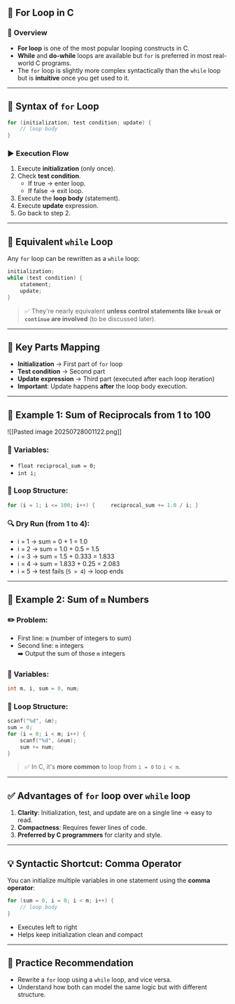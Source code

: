 ## 🧭 **For Loop in C**

### 🔹 **Overview**

- **For loop** is one of the most popular looping constructs in C.
- **While** and **do-while** loops are available but `for` is preferred in most real-world C programs.
- The `for` loop is slightly more complex syntactically than the `while` loop but is **intuitive** once you get used to it.

---

## 🔧 **Syntax of `for` Loop**

```c
for (initialization; test condition; update) {     
	// loop body 
}
```

### ▶️ **Execution Flow**

1. Execute **initialization** (only once).
2. Check **test condition**.
    - If true → enter loop.
    - If false → exit loop.
3. Execute the **loop body** (statement).
4. Execute **update** expression.
5. Go back to step 2.

---

## 🔁 **Equivalent `while` Loop**

Any `for` loop can be rewritten as a `while` loop:

```c
initialization; 
while (test condition) {     
	statement;     
	update; 
}
```

> ✅ They're nearly equivalent **unless control statements like `break` or `continue` are involved** (to be discussed later).

---

## 📌 **Key Parts Mapping**

- **Initialization** → First part of `for` loop
- **Test condition** → Second part
- **Update expression** → Third part (executed after each loop iteration)
- **Important**: Update happens **after** the loop body execution.

---

## 🧪 **Example 1: Sum of Reciprocals from 1 to 100**

![[Pasted image 20250728001122.png]]
### 🔣 Variables:

- `float reciprocal_sum = 0;`
- `int i;`

### 🔁 Loop Structure:

```c
for (i = 1; i <= 100; i++) {     reciprocal_sum += 1.0 / i; }
```

### 🔍 Dry Run (from 1 to 4):

- i = 1 → sum = 0 + 1 = 1.0
- i = 2 → sum = 1.0 + 0.5 = 1.5
- i = 3 → sum = 1.5 + 0.333 = 1.833
- i = 4 → sum = 1.833 + 0.25 = 2.083
- i = 5 → test fails (`5 > 4`) → loop ends

---

## 🧪 **Example 2: Sum of `m` Numbers**

### ✏️ Problem:

- First line: `m` (number of integers to sum)
- Second line: `m` integers  
    ➡️ Output the sum of those `m` integers

### 🔣 Variables:

```c
int m, i, sum = 0, num;
```

### 🔁 Loop Structure:

```c
scanf("%d", &m); 
sum = 0; 
for (i = 0; i < m; i++) {     
	scanf("%d", &num);     
	sum += num; 
}
```

> ✅ In C, it's **more common** to loop from `i = 0` to `i < m`.

---

## ✅ **Advantages of `for` loop over `while` loop**

1. **Clarity**: Initialization, test, and update are on a single line → easy to read.
2. **Compactness**: Requires fewer lines of code.
3. **Preferred by C programmers** for clarity and style.

---

## 💡 **Syntactic Shortcut: Comma Operator**

You can initialize multiple variables in one statement using the **comma operator**:

```c
for (sum = 0, i = 0; i < m; i++) {     
	// loop body 
}
```

- Executes left to right
- Helps keep initialization clean and compact

---

## 📝 **Practice Recommendation**

- Rewrite a `for` loop using a `while` loop, and vice versa.
- Understand how both can model the same logic but with different structure.